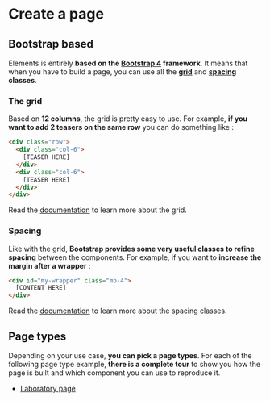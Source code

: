 # Create a page

## Bootstrap based

Elements is entirely **based on the [Bootstrap 4](https://getbootstrap.com/) framework**. It means that when you have to build a page, you can use all the **[grid](https://getbootstrap.com/docs/4.1/layout/grid/)** and **[spacing](https://getbootstrap.com/docs/4.1/utilities/spacing/) classes**.

### The grid

Based on **12 columns**, the grid is pretty easy to use. For example, **if you want to add 2 teasers on the same row** you can do something like :

```html
<div class="row">
  <div class="col-6">
    [TEASER HERE]
  </div>
  <div class="col-6">
    [TEASER HERE]
  </div>
</div>
```

Read the [documentation](https://getbootstrap.com/docs/4.1/layout/grid/) to learn more about the grid.

### Spacing

Like with the grid, **Bootstrap provides some very useful classes to refine spacing** between the components. For example, if you want to **increase the margin after a wrapper** :

```html
<div id="my-wrapper" class="mb-4">
  [CONTENT HERE]
</div>
```

Read the [documentation](https://getbootstrap.com/docs/4.1/utilities/spacing/) to learn more about the spacing classes.

## Page types

Depending on your use case, **you can pick a page types**. For each of the following page type example, **there is a complete tour** to show you how the page is built and which component you can use to reproduce it.

- [Laboratory page](#/pages/lab)

